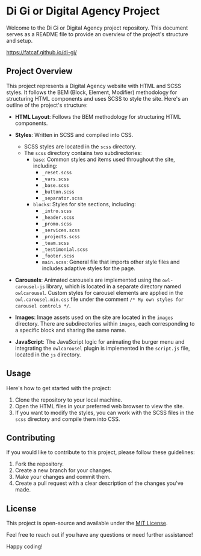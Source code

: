 # Di Gi or Digital Agency Project

Welcome to the Di Gi or Digital Agency project repository. This document serves as a README file to provide an overview of the project's structure and setup.

https://fatcaf.github.io/di-gi/

## Project Overview

This project represents a Digital Agency website with HTML and SCSS styles. It follows the BEM (Block, Element, Modifier) methodology for structuring HTML components and uses SCSS to style the site. Here's an outline of the project's structure:

- **HTML Layout**: Follows the BEM methodology for structuring HTML components.
- **Styles**: Written in SCSS and compiled into CSS.

  - SCSS styles are located in the `scss` directory.
  - The `scss` directory contains two subdirectories:
    - `base`: Common styles and items used throughout the site, including:
      - `_reset.scss`
      - `_vars.scss`
      - `_base.scss`
      - `_button.scss`
      - `_separator.scss`
    - `blocks`: Styles for site sections, including:
      - `_intro.scss`
      - `_header.scss`
      - `_promo.scss`
      - `_services.scss`
      - `_projects.scss`
      - `_team.scss`
      - `_testimonial.scss`
      - `_footer.scss`
      - `main.scss`: General file that imports other style files and includes adaptive styles for the page.

- **Carousels**: Animated carousels are implemented using the `owl-carousel-js` library, which is located in a separate directory named `owlcarousel`. Custom styles for carousel elements are applied in the `owl.carousel.min.css` file under the comment `/* My own styles for carousel controls */`.

- **Images**: Image assets used on the site are located in the `images` directory. There are subdirectories within `images`, each corresponding to a specific block and sharing the same name.

- **JavaScript**: The JavaScript logic for animating the burger menu and integrating the `owlcarousel` plugin is implemented in the `script.js` file, located in the `js` directory.

## Usage

Here's how to get started with the project:

1. Clone the repository to your local machine.
2. Open the HTML files in your preferred web browser to view the site.
3. If you want to modify the styles, you can work with the SCSS files in the `scss` directory and compile them into CSS.

## Contributing

If you would like to contribute to this project, please follow these guidelines:

1. Fork the repository.
2. Create a new branch for your changes.
3. Make your changes and commit them.
4. Create a pull request with a clear description of the changes you've made.

## License

This project is open-source and available under the [MIT License](LICENSE).

Feel free to reach out if you have any questions or need further assistance!

Happy coding!
